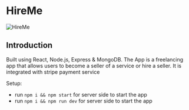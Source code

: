 # HireMe

![HireMe]()

## Introduction

Built using React, Node.js, Express & MongoDB. The App is a freelancing app that allows users to become a seller of a service or hire a seller. It is integrated with stripe payment service

Setup:

- run `npm i && npm start` for server side to start the app
- run `npm i && npm run dev` for server side to start the app
